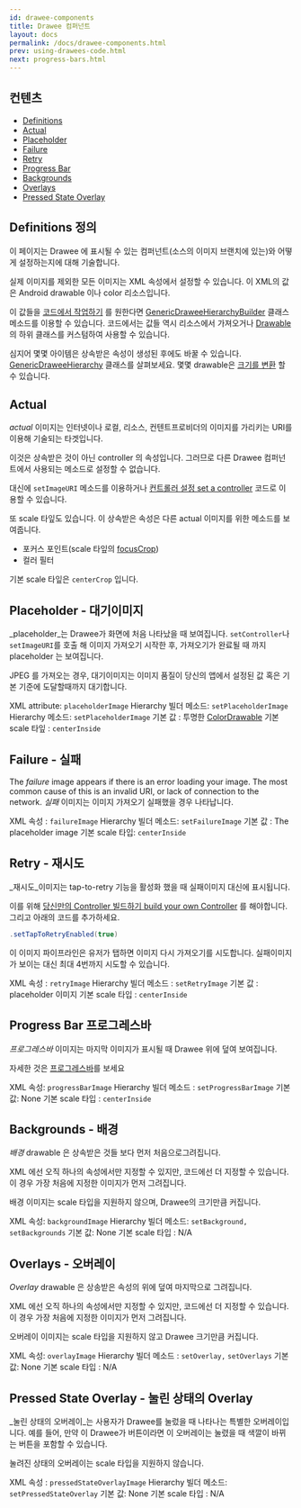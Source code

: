 ```yaml
---
id: drawee-components
title: Drawee 컴퍼넌트
layout: docs
permalink: /docs/drawee-components.html
prev: using-drawees-code.html
next: progress-bars.html
---
```


## 컨텐츠

* [Definitions](#Definitions)
* [Actual](#Actual)
* [Placeholder](#Placeholder)
* [Failure](#Failure)
* [Retry](#Retry)
* [Progress Bar](#ProgressBar)
* [Backgrounds](#Backgrounds)
* [Overlays](#Overlays)
* [Pressed State Overlay](#PressedStateOverlay)

## Definitions 정의

이 페이지는 Drawee 에 표시될 수 있는 컴퍼넌트(소스의 이미지 브랜치에 있는)와 어떻게 설정하는지에 대해 기술합니다.

실제 이미지를 제외한 모든 이미지는 XML 속성에서 설정할 수 있습니다. 이 XML의 값은 Android drawable 이나 color 리소스입니다.

이 값들을 [코드에서 작업하기](using-drawees-code.html) 를 원한다면 [GenericDraweeHierarchyBuilder](../javadoc/reference/com/facebook/drawee/generic/GenericDraweeHierarchyBuilder.html) 클래스 메소드를 이용할 수 있습니다. 코드에서는 값들 역시 리소스에서 가져오거나 [Drawable](http://developer.android.com/reference/android/graphics/drawable/Drawable.html) 의 하위 클래스를 커스텀하여 사용할 수 있습니다.

심지어 몇몇 아이템은 상속받은 속성이 생성된 후에도 바꿀 수 있습니다. [GenericDraweeHierarchy](../javadoc/reference/com/facebook/drawee/generic/GenericDraweeHierarchy.html) 클래스를 살펴보세요.
몇몇 drawable은 [크기를 변환](scaling.html) 할 수 있습니다.

## Actual

_actual_ 이미지는 인터넷이나 로컬, 리소스, 컨텐트프로비더의 이미지를 가리키는 URI를 이용해 기술되는 타겟입니다.

이것은 상속받은 것이 아닌 controller 의 속성입니다. 그러므로 다른 Drawee 컴퍼넌트에서 사용되는 메소드로 설정할 수 없습니다.

대신에 `setImageURI` 메소드를 이용하거나 [컨트롤러 설정 set a controller](using-controllerbuilder.html) 코드로 이용할 수 있습니다.

또 scale 타잎도 있습니다. 이 상속받은 속성은 다른 actual 이미지를 위한 메소드를 보여줍니다.

* 포커스 포인트(scale 타잎의 [focusCrop](scaling.html#FocusCrop))
* 컬러 필터

기본 scale 타잎은 `centerCrop` 입니다.

## Placeholder - 대기이미지

_placeholder_는 Drawee가 화면에 처음 나타났을 때 보여집니다. `setController`나 `setImageURI`를 호출 해 이미지 가져오기 시작한 후, 가져오기가 완료될 때 까지 placeholder 는 보여집니다.

JPEG 를 가져오는 경우, 대기이미지는 이미지 품질이 당신의 앱에서 설정된 값 혹은 기본 기준에 도달할때까지 대기합니다.

XML attribute: `placeholderImage`
Hierarchy 빌더 메소드: `setPlaceholderImage`
Hierarchy 메소드: `setPlaceholderImage`
기본 값 : 투명한 [ColorDrawable](http://developer.android.com/reference/android/graphics/drawable/ColorDrawable.html)
기본 scale 타잎 : `centerInside`

## Failure - 실패

The _failure_ image appears if there is an error loading your image. The most common cause of this is an invalid URI, or lack of connection to the network.
_실패_ 이미지는 이미지 가져오기 실패했을 경우 나타납니다.

XML 속성 : `failureImage`
Hierarchy 빌더 메소드: `setFailureImage`
기본 값 : The placeholder image
기본 scale 타입: `centerInside`

## Retry - 재시도

_재시도_이미지는 tap-to-retry 기능을 활성화 했을 때 실패이미지 대신에 표시됩니다.

이를 위해 [당신만의 Controller 빌드하기 build your own Controller](using-controllerbuilder.html) 를 해야합니다. 그리고 아래의 코드를 추가하세요.
```java
.setTapToRetryEnabled(true)
```

이 이미지 파이프라인은 유저가 탭하면 이미지 다시 가져오기를 시도합니다. 실패이미지가 보이는 대신 최대 4번까지 시도할 수 있습니다.

XML 속성 : `retryImage`
Hierarchy 빌더 메소드 : `setRetryImage`
기본 값 :  placeholder 이미지
기본 scale 타입 : `centerInside`

## <a name="ProgressBar"></a>Progress Bar 프로그레스바

_프로그레스바_ 이미지는 마지막 이미지가 표시될 때 Drawee 위에 덮여 보여집니다.

자세한 것은 [프로그레스바](progress-bars.html)를 보세요

XML 속성: `progressBarImage`
Hierarchy 빌더 메소드 : `setProgressBarImage`
기본 값: None
기본 scale 타입 : `centerInside`

## Backgrounds - 배경

_배경_ drawable 은 상속받은 것들 보다 먼저 처음으로그려집니다.

XML 에선 오직 하나의 속성에서만 지정할 수 있지만, 코드에선 더 지정할 수 있습니다. 이 경우 가장 처음에 지정한 이미지가 먼저 그려집니다.

배경 이미지는 scale 타입을 지원하지 않으며, Drawee의 크기만큼 커집니다.

XML 속성: `backgroundImage`
Hierarchy 빌더 메소드: `setBackground,` `setBackgrounds`
기본 값: None
기본 scale 타입 : N/A

## Overlays - 오버레이

_Overlay_ drawable 은 상송받은 속성의 위에 덮여 마지막으로 그려집니다.

XML 에선 오직 하나의 속성에서만 지정할 수 있지만, 코드에선 더 지정할 수 있습니다. 이 경우 가장 처음에 지정한 이미지가 먼저 그려집니다.

오버레이 이미지는 scale 타입을 지원하지 않고 Drawee 크기만큼 커집니다.

XML 속성: `overlayImage`
Hierarchy 빌더 메소드 : `setOverlay,` `setOverlays`
기본 값: None
기본 scale 타입 : N/A

## <a name="PressedStateOverlay"></a>Pressed State Overlay - 눌린 상태의 Overlay

_눌린 상태의 오버레이_는 사용자가 Drawee를 눌렀을 때 나타나는 특별한 오버레이입니다. 예를 들어, 만약 이 Drawee가 버튼이라면 이 오버레이는 눌렸을 때 색깔이 바뀌는 버튼을 포함할 수 있습니다.

눌려진 상태의 오버레이는 scale 타입을 지원하지 않습니다.

XML 속성 : `pressedStateOverlayImage`
Hierarchy 빌더 메소드: `setPressedStateOverlay`
기본 값: None
기본 scale 타입 : N/A


